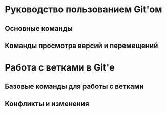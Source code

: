 # Руководство пользованием Git'ом

## Основные команды

## Команды просмотра версий и перемещений

# Работа с ветками в Git'е

## Базовые  команды для работы с ветками

## Конфликты и изменения
